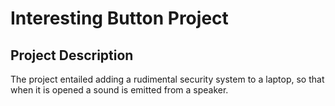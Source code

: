 # Interesting Button Project
## Project Description
The project entailed adding a rudimental security system to a laptop, so that when it is opened a sound is emitted from a speaker.
